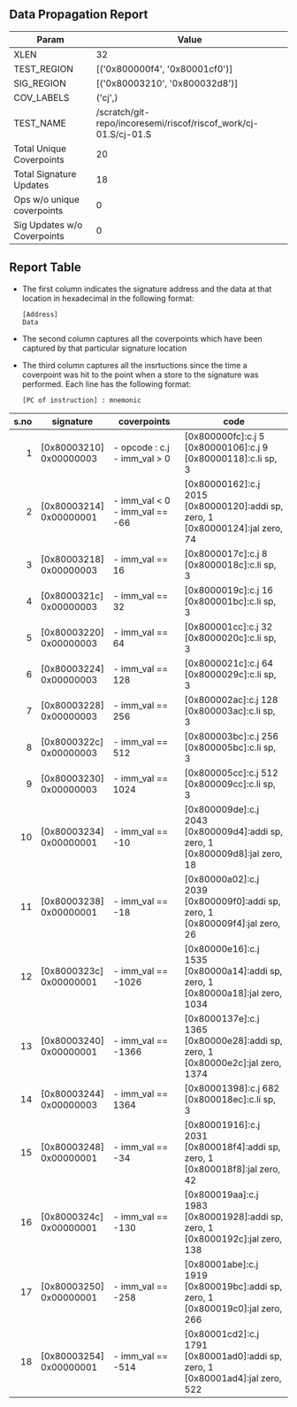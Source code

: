 
## Data Propagation Report

| Param                     | Value    |
|---------------------------|----------|
| XLEN                      | 32      |
| TEST_REGION               | [('0x800000f4', '0x80001cf0')]      |
| SIG_REGION                | [('0x80003210', '0x800032d8')]      |
| COV_LABELS                | ('cj',)      |
| TEST_NAME                 | /scratch/git-repo/incoresemi/riscof/riscof_work/cj-01.S/cj-01.S    |
| Total Unique Coverpoints  | 20      |
| Total Signature Updates   | 18      |
| Ops w/o unique coverpoints | 0      |
| Sig Updates w/o Coverpoints | 0    |

## Report Table

- The first column indicates the signature address and the data at that location in hexadecimal in the following format: 
  ```
  [Address]
  Data
  ```

- The second column captures all the coverpoints which have been captured by that particular signature location

- The third column captures all the insrtuctions since the time a coverpoint was
  hit to the point when a store to the signature was performed. Each line has
  the following format:
  ```
  [PC of instruction] : mnemonic
  ```

|s.no|        signature         |              coverpoints              |                                            code                                            |
|---:|--------------------------|---------------------------------------|--------------------------------------------------------------------------------------------|
|   1|[0x80003210]<br>0x00000003|- opcode : c.j<br> - imm_val > 0<br>   |[0x800000fc]:c.j 5<br> [0x80000106]:c.j 9<br> [0x80000118]:c.li sp, 3<br>                   |
|   2|[0x80003214]<br>0x00000001|- imm_val < 0<br> - imm_val == -66<br> |[0x80000162]:c.j 2015<br> [0x80000120]:addi sp, zero, 1<br> [0x80000124]:jal zero, 74<br>   |
|   3|[0x80003218]<br>0x00000003|- imm_val == 16<br>                    |[0x8000017c]:c.j 8<br> [0x8000018c]:c.li sp, 3<br>                                          |
|   4|[0x8000321c]<br>0x00000003|- imm_val == 32<br>                    |[0x8000019c]:c.j 16<br> [0x800001bc]:c.li sp, 3<br>                                         |
|   5|[0x80003220]<br>0x00000003|- imm_val == 64<br>                    |[0x800001cc]:c.j 32<br> [0x8000020c]:c.li sp, 3<br>                                         |
|   6|[0x80003224]<br>0x00000003|- imm_val == 128<br>                   |[0x8000021c]:c.j 64<br> [0x8000029c]:c.li sp, 3<br>                                         |
|   7|[0x80003228]<br>0x00000003|- imm_val == 256<br>                   |[0x800002ac]:c.j 128<br> [0x800003ac]:c.li sp, 3<br>                                        |
|   8|[0x8000322c]<br>0x00000003|- imm_val == 512<br>                   |[0x800003bc]:c.j 256<br> [0x800005bc]:c.li sp, 3<br>                                        |
|   9|[0x80003230]<br>0x00000003|- imm_val == 1024<br>                  |[0x800005cc]:c.j 512<br> [0x800009cc]:c.li sp, 3<br>                                        |
|  10|[0x80003234]<br>0x00000001|- imm_val == -10<br>                   |[0x800009de]:c.j 2043<br> [0x800009d4]:addi sp, zero, 1<br> [0x800009d8]:jal zero, 18<br>   |
|  11|[0x80003238]<br>0x00000001|- imm_val == -18<br>                   |[0x80000a02]:c.j 2039<br> [0x800009f0]:addi sp, zero, 1<br> [0x800009f4]:jal zero, 26<br>   |
|  12|[0x8000323c]<br>0x00000001|- imm_val == -1026<br>                 |[0x80000e16]:c.j 1535<br> [0x80000a14]:addi sp, zero, 1<br> [0x80000a18]:jal zero, 1034<br> |
|  13|[0x80003240]<br>0x00000001|- imm_val == -1366<br>                 |[0x8000137e]:c.j 1365<br> [0x80000e28]:addi sp, zero, 1<br> [0x80000e2c]:jal zero, 1374<br> |
|  14|[0x80003244]<br>0x00000003|- imm_val == 1364<br>                  |[0x80001398]:c.j 682<br> [0x800018ec]:c.li sp, 3<br>                                        |
|  15|[0x80003248]<br>0x00000001|- imm_val == -34<br>                   |[0x80001916]:c.j 2031<br> [0x800018f4]:addi sp, zero, 1<br> [0x800018f8]:jal zero, 42<br>   |
|  16|[0x8000324c]<br>0x00000001|- imm_val == -130<br>                  |[0x800019aa]:c.j 1983<br> [0x80001928]:addi sp, zero, 1<br> [0x8000192c]:jal zero, 138<br>  |
|  17|[0x80003250]<br>0x00000001|- imm_val == -258<br>                  |[0x80001abe]:c.j 1919<br> [0x800019bc]:addi sp, zero, 1<br> [0x800019c0]:jal zero, 266<br>  |
|  18|[0x80003254]<br>0x00000001|- imm_val == -514<br>                  |[0x80001cd2]:c.j 1791<br> [0x80001ad0]:addi sp, zero, 1<br> [0x80001ad4]:jal zero, 522<br>  |
